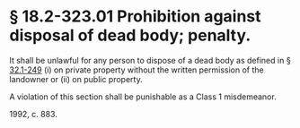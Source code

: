 # § 18.2-323.01 Prohibition against disposal of dead body; penalty.

<p>It shall be unlawful for any person to dispose of a dead body as defined in § <a href='http://law.lis.virginia.gov/vacode/32.1-249/'>32.1-249</a> (i) on private property without the written permission of the landowner or (ii) on public property.</p><p>A violation of this section shall be punishable as a Class 1 misdemeanor.</p><p>1992, c. 883.</p>